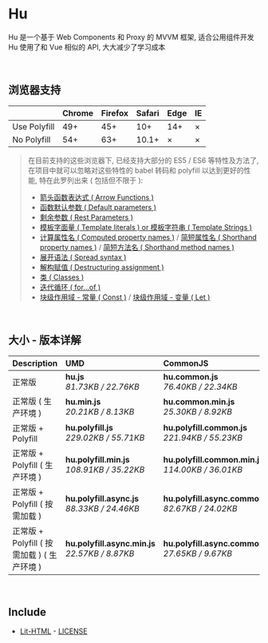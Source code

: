 # Hu
Hu 是一个基于 Web Components 和 Proxy 的 MVVM 框架, 适合公用组件开发<br>
Hu 使用了和 Vue 相似的 API, 大大减少了学习成本

<br>

## 浏览器支持

|              | Chrome | Firefox | Safari | Edge | IE |
| :-           | :-     | :-      | :-     | :-   | :- |
| Use Polyfill | 49+    | 45+     | 10+    | 14+  | ×  |
| No Polyfill  | 54+    | 63+     | 10.1+  | ×    | ×  |

> 在目前支持的这些浏览器下, 已经支持大部分的 ES5 / ES6 等特性及方法了,<br>
> 在项目中就可以忽略对这些特性的 babel 转码和 polyfill 以达到更好的性能, 特在此罗列出来 ( 包括但不限于 ): <br>
  > - [箭头函数表达式 ( Arrow Functions )](https://developer.mozilla.org/zh-CN/docs/Web/JavaScript/Reference/Functions/Arrow_functions)
  > - [函数默认参数 ( Default parameters )](https://developer.mozilla.org/zh-CN/docs/Web/JavaScript/Reference/Functions/Default_parameters)
  > - [剩余参数 ( Rest Parameters )](https://developer.mozilla.org/zh-CN/docs/Web/JavaScript/Reference/Functions/Rest_parameters)
  > - [模板字面量 ( Template literals ) or 模板字符串 ( Template Strings )](https://developer.mozilla.org/zh-CN/docs/Web/JavaScript/Reference/template_strings)
  > - [计算属性名 ( Computed property names )](https://developer.mozilla.org/zh-CN/docs/Web/JavaScript/Reference/Operators/Object_initializer#计算属性名) / [简短属性名 ( Shorthand property names )](https://developer.mozilla.org/zh-CN/docs/Web/JavaScript/Reference/Operators/Object_initializer#属性定义) / [简短方法名 ( Shorthand method names )](https://developer.mozilla.org/zh-CN/docs/Web/JavaScript/Reference/Operators/Object_initializer#方法定义)
  > - [展开语法 ( Spread syntax )](https://developer.mozilla.org/zh-CN/docs/Web/JavaScript/Reference/Operators/Spread_syntax)
  > - [解构赋值 ( Destructuring assignment )](https://developer.mozilla.org/zh-CN/docs/Web/JavaScript/Reference/Operators/Destructuring_assignment)
  > - [类 ( Classes )](https://developer.mozilla.org/zh-CN/docs/Web/JavaScript/Reference/Classes)
  > - [迭代循环 ( for...of )](https://developer.mozilla.org/zh-CN/docs/Web/JavaScript/Reference/Statements/for...of)
  > - [块级作用域 - 常量 ( Const )](https://developer.mozilla.org/zh-CN/docs/Web/JavaScript/Reference/Statements/const) / [块级作用域 - 变量 ( Let )](https://developer.mozilla.org/zh-CN/docs/Web/JavaScript/Reference/Statements/let)

<br>

## 大小 - 版本详解
| Description | UMD | CommonJS | ES Module |
| :- | :- | :- | :- |
| 正常版 | **hu.js**<br>*81.73KB / 22.76KB* | **hu.common.js**<br>*76.40KB / 22.34KB* | **hu.esm.js**<br>*76.38KB / 22.32KB* |
| 正常版 ( 生产环境 ) | **hu.min.js**<br>*20.21KB / 8.13KB* | **hu.common.min.js**<br>*25.30KB / 8.92KB* | **hu.esm.min.js**<br>*20.05KB / 8.06KB* |
| 正常版 + Polyfill | **hu.polyfill.js**<br>*229.02KB / 55.71KB* | **hu.polyfill.common.js**<br>*221.94KB / 55.23KB* | **hu.polyfill.esm.js**<br>*221.92KB / 55.22KB* |
| 正常版 + Polyfill ( 生产环境 ) | **hu.polyfill.min.js**<br>*108.91KB / 35.22KB* | **hu.polyfill.common.min.js**<br>*114.00KB / 36.01KB* | **hu.polyfill.esm.min.js**<br>*108.74KB / 35.15KB* |
| 正常版 + Polyfill ( 按需加载 ) | **hu.polyfill.async.js**<br>*88.33KB / 24.46KB* | **hu.polyfill.async.common.js**<br>*82.67KB / 24.02KB* | **hu.polyfill.async.esm.js**<br>*82.65KB / 24.01KB* |
| 正常版 + Polyfill ( 按需加载 ) ( 生产环境 ) | **hu.polyfill.async.min.js**<br>*22.57KB / 8.87KB* | **hu.polyfill.async.common.min.js**<br>*27.65KB / 9.67KB* | **hu.polyfill.async.esm.min.js**<br>*22.40KB / 8.80KB* |

<br>

## Include
  - [Lit-HTML](https://github.com/Polymer/lit-html) \- [LICENSE](https://github.com/Polymer/lit-html/blob/master/LICENSE)